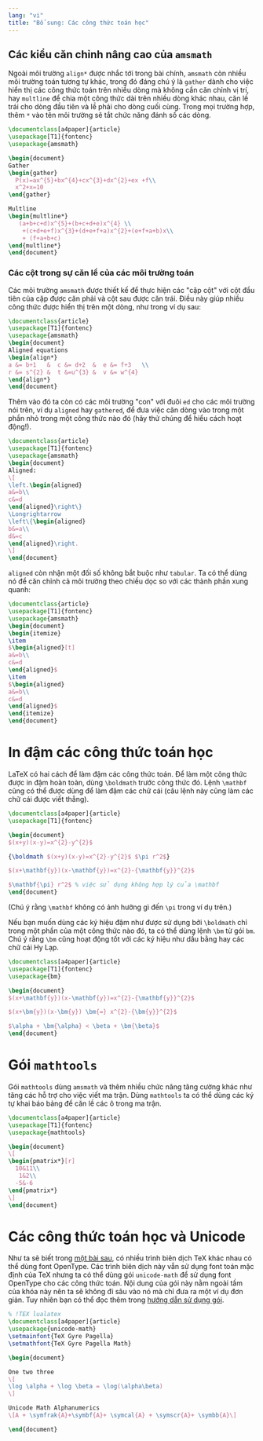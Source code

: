 ```yaml
---
lang: "vi"
title: "Bổ sung: Các công thức toán học"
---
```


## Các kiểu căn chỉnh nâng cao của `amsmath`

Ngoài môi trường `align*` được nhắc tới trong bài chính, `amsmath` còn nhiều môi
trường toán tương tự khác, trong đó đáng chú ý là `gather` dành cho việc hiển
thị các công thức toán trên nhiều dòng mà không cần căn chỉnh vị trí, hay
`multline` để chia một công thức dài trên nhiều dòng khác nhau, căn lề trái cho
dòng đầu tiên và lề phải cho dòng cuối cùng. Trong mọi trường hợp, thêm `*` vào
tên môi trường sẽ tắt chức năng đánh số các dòng.

```latex
\documentclass[a4paper]{article}
\usepackage[T1]{fontenc}
\usepackage{amsmath}

\begin{document}
Gather
\begin{gather}
  P(x)=ax^{5}+bx^{4}+cx^{3}+dx^{2}+ex +f\\
  x^2+x=10
\end{gather}

Multline
\begin{multline*}
   (a+b+c+d)x^{5}+(b+c+d+e)x^{4} \\
    +(c+d+e+f)x^{3}+(d+e+f+a)x^{2}+(e+f+a+b)x\\
    + (f+a+b+c)
\end{multline*}
\end{document}
```

### Các cột trong sự căn lề của các môi trường toán

Các môi trường `amsmath` được thiết kế để thực hiện các "cặp cột" với cột đầu
tiên của cặp được căn phải và cột sau được căn trái. Điều này giúp nhiều công
thức được hiển thị trên một dòng, như trong ví dụ sau:

```latex
\documentclass{article}
\usepackage[T1]{fontenc}
\usepackage{amsmath}
\begin{document}
Aligned equations
\begin{align*}
a &= b+1   &  c &= d+2  &  e &= f+3   \\
r &= s^{2} &  t &=u^{3} &  v &= w^{4}
\end{align*}
\end{document}
```

Thêm vào đó ta còn có các môi trường "con" với đuôi `ed` cho các môi trường nói
trên, ví dụ `aligned` hay `gathered`, để đưa việc căn dòng vào trong một phần
nhỏ trong một công thức nào đó (hãy thử chúng để hiểu cách hoạt động!).

```latex
\documentclass{article}
\usepackage[T1]{fontenc}
\usepackage{amsmath}
\begin{document}
Aligned:
\[
\left.\begin{aligned}
a&=b\\
c&=d
\end{aligned}\right\}
\Longrightarrow
\left\{\begin{aligned}
b&=a\\
d&=c
\end{aligned}\right.
\]
\end{document}
```

`aligned` còn nhận một đối số không bắt buộc như `tabular`. Ta có thể dùng nó để
căn chỉnh cả môi trường theo chiều dọc so với các thành phần xung quanh:

```latex
\documentclass{article}
\usepackage[T1]{fontenc}
\usepackage{amsmath}
\begin{document}
\begin{itemize}
\item 
$\begin{aligned}[t]
a&=b\\
c&=d
\end{aligned}$
\item 
$\begin{aligned}
a&=b\\
c&=d
\end{aligned}$
\end{itemize}
\end{document}
```

# In đậm các công thức toán học

LaTeX có hai cách để làm đậm các công thức toán. Để làm một công thức được in
đậm hoàn toàn, dùng `\boldmath` trước công thức đó. Lệnh `\mathbf` cũng có thể
được dùng để làm đậm các chữ cái (câu lệnh này cũng làm các chữ cái được viết
thẳng).

```latex
\documentclass[a4paper]{article}
\usepackage[T1]{fontenc}

\begin{document}
$(x+y)(x-y)=x^{2}-y^{2}$

{\boldmath $(x+y)(x-y)=x^{2}-y^{2}$ $\pi r^2$}

$(x+\mathbf{y})(x-\mathbf{y})=x^{2}-{\mathbf{y}}^{2}$

$\mathbf{\pi} r^2$ % việc sử dụng không hợp lý của \mathbf
\end{document}
```

(Chú ý rằng `\mathbf` không có ảnh hưởng gì đến `\pi` trong ví dụ trên.)

Nếu bạn muốn dùng các ký hiệu đậm như được sử dụng bởi `\boldmath` chỉ trong một
phần của một công thức nào đó, ta có thể dùng lệnh `\bm` từ gói `bm`. Chú ý rằng
`\bm` cũng hoạt động tốt với các ký hiệu như dấu bằng hay các chữ cái Hy Lạp.

```latex
\documentclass[a4paper]{article}
\usepackage[T1]{fontenc}
\usepackage{bm}

\begin{document}
$(x+\mathbf{y})(x-\mathbf{y})=x^{2}-{\mathbf{y}}^{2}$

$(x+\bm{y})(x-\bm{y}) \bm{=} x^{2}-{\bm{y}}^{2}$

$\alpha + \bm{\alpha} < \beta + \bm{\beta}$
\end{document}
```

# Gói `mathtools`

Gói `mathtools` dùng `amsmath` và thêm nhiều chức năng tăng cường khác như tăng
các hỗ trợ cho việc viết ma trận. Dùng `mathtools` ta có thể dùng các ký tự khai
báo bảng để căn lề các ô trong ma trận.

```latex
\documentclass[a4paper]{article}
\usepackage[T1]{fontenc}
\usepackage{mathtools}

\begin{document}
\[
\begin{pmatrix*}[r]
  10&11\\
   1&2\\
  -5&-6
\end{pmatrix*}
\]
\end{document}
```

# Các công thức toán học và Unicode


Như ta sẽ biết trong [một bài sau](lesson-14), có nhiều trình biên dịch TeX khác
nhau có thể dùng font OpenType. Các trình biên dịch này vẫn sử dụng font toán
mặc định của TeX nhưng ta có thể dùng gói `unicode-math` để sử dụng font
OpenType cho các công thức toán. Nội dung của gói này nằm ngoài tầm của khóa
này nên ta sẽ không đi sâu vào nó mà chỉ đưa ra một ví dụ đơn giản. Tuy nhiên
bạn có thể đọc thêm trong
[hướng dẫn sử dụng gói](https://texdoc.net/pkg/unicode-math).

```latex
% !TEX lualatex
\documentclass[a4paper]{article}
\usepackage{unicode-math}
\setmainfont{TeX Gyre Pagella}
\setmathfont{TeX Gyre Pagella Math}

\begin{document}

One two three
\[
\log \alpha + \log \beta = \log(\alpha\beta)
\]

Unicode Math Alphanumerics
\[A + \symfrak{A}+\symbf{A}+ \symcal{A} + \symscr{A}+ \symbb{A}\]

\end{document}
```

